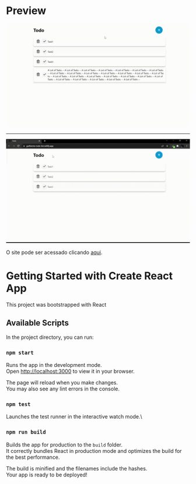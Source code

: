 # Preview

<img width="600px" src="./github/preview.gif" />
<hr>
<img width="600px" src="./github/refreshing.gif" />
<br>

O site pode ser acessado clicando  <a target="_blank" href="https://guilherme-todo-list.netlify.app">aqui</a>.

# Getting Started with Create React App

This project was bootstrapped with React

## Available Scripts

In the project directory, you can run:

### `npm start`

Runs the app in the development mode.\
Open [http://localhost:3000](http://localhost:3000) to view it in your browser.

The page will reload when you make changes.\
You may also see any lint errors in the console.

### `npm test`

Launches the test runner in the interactive watch mode.\

### `npm run build`

Builds the app for production to the `build` folder.\
It correctly bundles React in production mode and optimizes the build for the best performance.

The build is minified and the filenames include the hashes.\
Your app is ready to be deployed!
